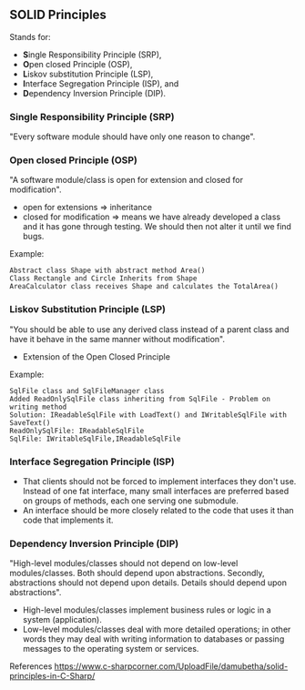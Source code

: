 ## SOLID Principles
Stands for:
- **S**ingle Responsibility Principle (SRP), 
- **O**pen closed Principle (OSP), 
- **L**iskov substitution Principle (LSP), 
- **I**nterface Segregation Principle (ISP), and 
- **D**ependency Inversion Principle (DIP).

### Single Responsibility Principle (SRP) 
"Every software module should have only one reason to change".

### Open closed Principle (OSP)
"A software module/class is open for extension and closed for modification".
- open for extensions => inheritance 
- closed for modification => means we have already developed a class and it has gone through testing. We should then not alter it until we find bugs. 

Example:
```
Abstract class Shape with abstract method Area()
Class Rectangle and Circle Inherits from Shape
AreaCalculator class receives Shape and calculates the TotalArea()
```

### Liskov Substitution Principle (LSP) 
"You should be able to use any derived class instead of a parent class and have it behave in the same manner without modification".
- Extension of the Open Closed Principle

Example:
```
SqlFile class and SqlFileManager class
Added ReadOnlySqlFile class inheriting from SqlFile - Problem on writing method 
Solution: IReadableSqlFile with LoadText() and IWritableSqlFile with SaveText()
ReadOnlySqlFile: IReadableSqlFile
SqlFile: IWritableSqlFile,IReadableSqlFile
```

### Interface Segregation Principle (ISP)
- That clients should not be forced to implement interfaces they don't use. Instead of one fat interface, many small interfaces are preferred based on groups of methods, each one serving one submodule.
- An interface should be more closely related to the code that uses it than code that implements it.

### Dependency Inversion Principle (DIP)
"High-level modules/classes should not depend on low-level modules/classes. Both should depend upon abstractions. Secondly, abstractions should not depend upon details. Details should depend upon abstractions".
- High-level modules/classes implement business rules or logic in a system (application). 
- Low-level modules/classes deal with more detailed operations; in other words they may deal with writing information to databases or passing messages to the operating system or services.



References
https://www.c-sharpcorner.com/UploadFile/damubetha/solid-principles-in-C-Sharp/
